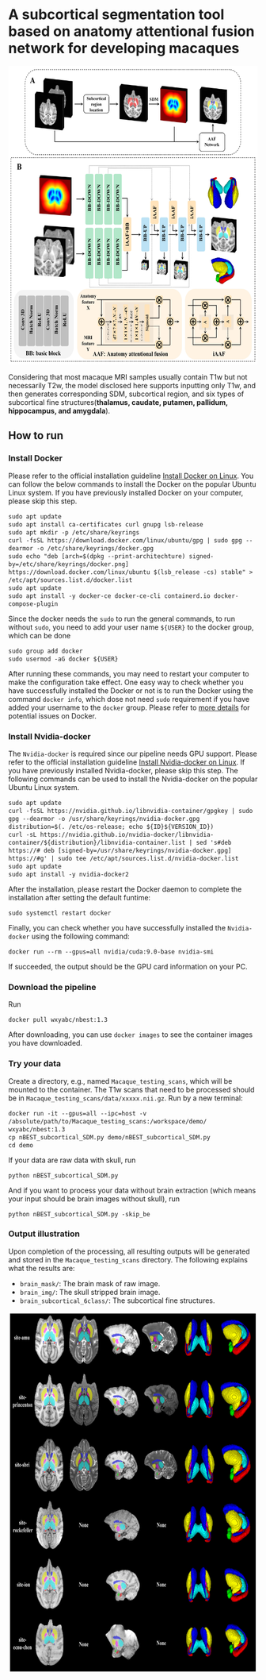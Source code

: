 # A subcortical segmentation tool based on anatomy attentional fusion network for developing macaques

<div align=center><img width="608" height="601" src="https://github.com/TaoZhong11/Macaque_subcortical_segmentation/blob/main/Overview.jpg"/></div>


Considering that most macaque MRI samples usually contain T1w but not necessarily T2w, the model disclosed here supports inputting only T1w, and then generates corresponding SDM, subcortical region, and six types of subcortical fine structures(**thalamus, caudate, putamen, pallidum, hippocampus, and amygdala**).



## How to run

### Install Docker
Please refer to the official installation guideline [Install Docker on Linux](https://docs.docker.com/desktop/install/linux-install/). You can follow the below commands to install the Docker on the popular Ubuntu Linux system. If you have previously installed Docker on your computer, please skip this step.
```
sudo apt update
sudo apt install ca-certificates curl gnupg lsb-release
sudo apt mkdir -p /etc/share/keyrings
curl -fsSL https://download.docker.com/linux/ubuntu/gpg | sudo gpg --dearmor -o /etc/share/keyrings/docker.gpg
sudo echo "deb [arch=$(dpkg --print-architechture) signed-by=/etc/share/keyrings/docker.png] https://download.docker.com/linux/ubuntu $(lsb_release -cs) stable" > /etc/apt/sources.list.d/docker.list
sudo apt update
sudo apt install -y docker-ce docker-ce-cli containerd.io docker-compose-plugin
```
Since the docker needs the `sudo` to run the general commands, to run without `sudo`, you need to add your user name `${USER}` to the docker group, which can be done
```
sudo group add docker
sudo usermod -aG docker ${USER}
```
After running these commands, you may need to restart your computer to make the configuration take effect. One easy way to check whether you have successfully installed the Docker or not is to run the Docker using the command ```docker info```, which dose not need ```sudo``` requirement if you have added your username to the `docker` group. Please refer to [more details](https://docs.docker.com/get-started/) for potential issues on Docker.


### Install Nvidia-docker
The ```Nvidia-docker``` is required since our pipeline needs GPU support. Please refer to the official installation guideline [Install Nvidia-docker on Linux](https://docs.nvidia.com/datacenter/cloud-native/container-toolkit/install-guide.html#docker). If you have previously installed Nvidia-docker, please skip this step. The following commands can be used to install the Nvidia-docker on the popular Ubuntu Linux system.
```
sudo apt update
curl -fsSL https://nvidia.github.io/libnvidia-container/gpgkey | sudo gpg --dearmor -o /usr/share/keyrings/nvidia-docker.gpg
distribution=$(. /etc/os-release; echo ${ID}${VERSION_ID})
curl -sL https://nvidia.github.io/nvidia-docker/libnvidia-container/${distribution}/libnvidia-container.list | sed 's#deb https://# deb [signed-by=/usr/share/keyrings/nvidia-docker.gpg] https://#g' | sudo tee /etc/apt/sources.list.d/nvidia-docker.list
sudo apt update
sudo apt install -y nvidia-docker2
```
After the installation, please restart the Docker daemon to complete the installation after setting the default funtime:
```
sudo systemctl restart docker
```
Finally, you can check whether you have successfully installed the ```Nvidia-docker``` using the following command:
```
docker run --rm --gpus=all nvidia/cuda:9.0-base nvidia-smi
```
If succeeded, the output should be the GPU card information on your PC. 

### Download the pipeline

Run 
```
docker pull wxyabc/nbest:1.3
```

After downloading, you can use ```docker images``` to see the container images you have downloaded.



### Try your data ###
Create a directory, e.g., named ```Macaque_testing_scans```, which will be mounted to the container. The T1w scans that need to be processed should be in ```Macaque_testing_scans/data/xxxxx.nii.gz```. 
Run by a new terminal:
```
docker run -it --gpus=all --ipc=host -v /absolute/path/to/Macaque_testing_scans:/workspace/demo/  wxyabc/nbest:1.3
cp nBEST_subcortical_SDM.py demo/nBEST_subcortical_SDM.py
cd demo
```
If your data are raw data with skull, run
```
python nBEST_subcortical_SDM.py
```
And if you want to process your data without brain extraction (which means your input should be brain images without skull),  run
```
python nBEST_subcortical_SDM.py -skip_be
```

### Output illustration ###
Upon completion of the processing, all resulting outputs will be generated and stored in the ```Macaque_testing_scans``` directory. The following explains what the results are: 
* ```brain_mask/```: The brain mask of raw image.
* ```brain_img/```: The skull stripped brain image.
*  ```brain_subcortical_6class/```:	The subcortical fine structures.

<div align=center><img width="748" height="727" src="https://github.com/TaoZhong11/Macaque_subcortical_segmentation/blob/main/visual_result.jpg"/></div>

